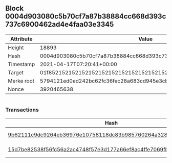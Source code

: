 ## Block 0004d903080c5b70cf7a87b38884cc668d393c737c6900462ad4e4faa03e3345

Attribute | Value
--- | ---
Height | 18893
Hash | 0004d903080c5b70cf7a87b38884cc668d393c737c6900462ad4e4faa03e3345
Timestamp | 2021-04-17T07:20:41+00:00
Target | 01f8521521521521521521521521521521521521521521521521521521521521
Merke root | 5794121ed0ed242bc62fc36fec28a683cd945e3cb368a545b2c7d1b641a22994
Nonce | 3920465638

```

```

### Transactions

Hash | Amount
--- | ---
[9b62111c9dc9264eb36976e10758118dc83b985760264a328217f95025aeb650](9b62111c9dc9264eb36976e10758118dc83b985760264a328217f95025aeb650.md) | 10.00000001 SKEPTI 
[15d7be82538f56fc56a2ac4748f57e3d177a66ef8ac4ffe7069fb18bef39a25d](15d7be82538f56fc56a2ac4748f57e3d177a66ef8ac4ffe7069fb18bef39a25d.md) | 799.99999999 SKEPTI 

